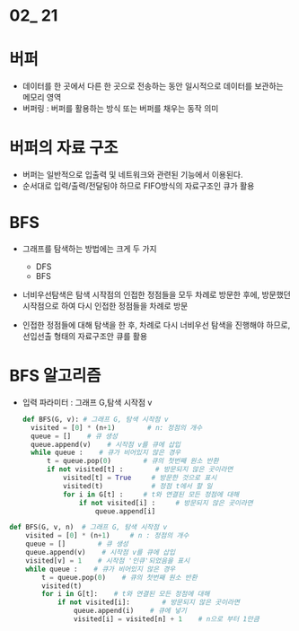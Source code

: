 # 02_ 21

# 버퍼

- 데이터를 한 곳에서 다른 한 곳으로 전송하는 동안 일시적으로 데이터를 보관하는 메모리 영역
- 버퍼링 : 버퍼를 활용하는 방식 또는 버퍼를 채우는 동작 의미

# 버퍼의 자료 구조

- 버퍼는 일반적으로 입출력 및 네트워크와 관련된 기능에서 이용된다.
- 순서대로 입력/출력/전달됭야 하므로 FIFO방식의 자료구조인 큐가 활용

# BFS

- 그래프를 탐색하는 방법에는 크게 두 가지
  
  - DFS
  - BFS

- 너비우선탐색은 탐색 시작점의 인접한 정점들을 모두 차례로 방문한 후에, 방문했던 시작점으로 하여 다시 인접한 정점들을 차례로 방문

- 인접한 정점들에 대해 탐색을 한 후, 차례로 다시 너비우선 탐색을 진행해야 하므로, 선입선출 형태의 자료구조안 큐를 활용

# BFS 알고리즘

- 입력 파라미터 : 그래프 G,탐색 시작점 v
  
  ```python
  def BFS(G, v): # 그래프 G, 탐색 시작점 v
    visited = [0] * (n+1)        # n: 정점의 개수
    queue = []    # 큐 생성
    queue.append(v)    # 시작점 v를 큐에 삽입    
    while queue :    # 큐가 비어있지 않은 경우
        t = queue.pop(0)        # 큐의 첫번째 원소 반환
        if not visited[t] :        # 방문되지 않은 곳이라면
            visited[t] = True     # 방문한 것으로 표시
            visited(t)            # 정점 t에서 할 일
            for i in G[t] :     # t와 연결된 모든 정점에 대해
                if not visited[i] :     # 방문되지 않은 곳이라면
                    queue.append[i]
  ```

```python
def BFS(G, v, n)  # 그래프 G, 탐색 시작점 v
    visited = [0] * (n+1)     # n : 정점의 개수
    queue = []        # 큐 생성
    queue.append(v)    # 시작점 v를 큐에 삽입
    visited[v] = 1    # 시작점 '인큐'되었음을 표시
    while queue :    # 큐가 비어있지 않은 경우
        t = queue.pop(0)    # 큐의 첫번째 원소 반환
        visited(t)
        for i in G[t]:    # t와 연결된 모든 정점에 대해
            if not visited[i]:        # 방문되지 않은 곳이라면
                queue.append(i)    # 큐에 넣기
                visited[i] = visited[n] + 1    # n으로 부터 1만큼
```


